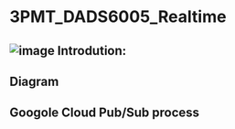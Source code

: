 # 3PMT_DADS6005_Realtime

## ![image](https://user-images.githubusercontent.com/39288060/212536694-48ca401b-90a3-48cc-807b-aa7a3c6cf9cf.png) Introdution:

## Diagram

## Googole Cloud Pub/Sub process
